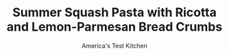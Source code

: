 ---
layout: ../../layouts/MarkdownPostLayout.astro
title: Summer Squash Pasta with Ricotta and Lemon-Parmesan Bread Crumbs
author: America's Test Kitchen
pubDate: 2023-03-15
description: "Think you dont like summer squash? This recipe—a delicious study in contrasts—will likely change your mind."
image_url: https://res.cloudinary.com/hksqkdlah/image/upload/ar_1:1,c_fill,dpr_2.0,f_auto,fl_lossy.progressive.strip_profile,g_faces:auto,q_auto:low,w_344/SFS_SummerSquashPastaRicottaLemonParmesanBreadCrumbs-74_opd64n
tags: ["Main Courses","Vegetables","Pasta"]
calories: 3838
protein: 40
carbohydrates: 98
fats: 
fiber: 5
ingredients: ["¼ cup, panko bread crumbs","1 tablespoon, extra-virgin olive oil","¼ teaspoon, table salt","1 ounce, Parmesan cheese, grated (½ cup)","1 teaspoon, grated lemon zest","1½ pounds, summer squash, halved lengthwise and sliced thin crosswise","6 tablespoons, extra-virgin olive oil, divided","1 teaspoon, table salt, plus salt for cooking pasta","4 , garlic cloves, minced","¾ teaspoon, red pepper flakes","½ teaspoon, pepper","1 pound, fettuccine","1½ ounces, Parmesan cheese, grated (¾ cup)","½ cup torn fresh, basil, plus extra for sprinkling","2½ tablespoons, lemon juice","8 ounces (1 cup), whole-milk ricotta cheese"]
serves: 4
time: "1 hour"
instructions: ["FOR THE BREAD CRUMBS: Combine panko, oil, and salt in 12-inch nonstick skillet and cook over medium heat, stirring frequently, until golden brown, 3 to 6 minutes. Transfer to bowl and stir in Parmesan and lemon zest; set aside.","FOR THE PASTA: Combine squash, 3 tablespoons oil, and salt in now-empty skillet. Cook over medium-high heat, stirring occasionally, until squash is fully softened and spotty brown, 15 to 20 minutes. Add garlic, pepper flakes, and pepper and cook until fragrant, about 1 minute. Remove from heat and cover to keep warm.","Meanwhile, bring 4 quarts water to boil in large pot. Add pasta and 1 tablespoon salt and cook, stirring often, until al dente. Reserve 2 cups cooking water, then drain pasta and return it to pot.","Add squash mixture, 1¼ cups reserved cooking water, Parmesan, basil, lemon juice, and remaining 3 tablespoons oil to pasta and toss to combine. Adjust consistency with remaining reserved cooking water as needed. Season with salt and pepper to taste.","Transfer pasta to individual serving bowls. Dollop with ricotta and sprinkle with bread crumbs and extra basil. Serve immediately."]
nutrition: ["840 mg Potassium","698 mg Phosphorus","738 mg Calcium","3 mg Iron","119 mg Magnesium","1001 mg Sodium","4 mg Zinc","45 g Fat","3 mg Niacin (B3)","23 g Monounsaturated","3 g Polyunsaturated","34 mg Vitamin C","60 mg Cholesterol","15 g Saturated","5 g Fiber","84 µg Folate (food)","7 g Sugars","34 µg Vitamin K","240 g Water","98 g Carbs","84 µg Folate equivalent (total)","40 g Protein","3 mg Vitamin E","191 µg Vitamin A","959 kcal Energy","3838 calories"]
notes: "Choose summer squashes no heavier than 8 ounces each; larger squashes have more seeds and can taste watery. We developed this recipe with BelGioioso Ricotta con Latte Whole Milk Ricotta Cheese. Look for that or another good-quality ricotta without stabilizers, or make your own."
---